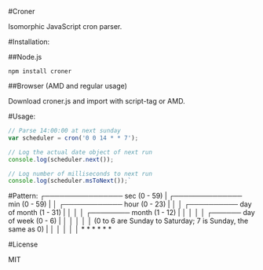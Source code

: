 
#Croner

Isomorphic JavaScript cron parser.


#Installation:

##Node.js 

```npm install croner```

##Browser (AMD and regular usage) 

Download croner.js and import with script-tag or AMD.


#Usage:
```javascript
// Parse 14:00:00 at next sunday
var scheduler = cron('0 0 14 * * 7');

// Log the actual date object of next run
console.log(scheduler.next());

// Log number of milliseconds to next run
console.log(scheduler.msToNext());`
```


#Pattern:
    ┌──────────────── sec (0 - 59)
    | ┌────────────── min (0 - 59)
    | │ ┌──────────── hour (0 - 23)
    | │ │ ┌────────── day of month (1 - 31)
    | │ │ │ ┌──────── month (1 - 12)
    | │ │ │ │ ┌────── day of week (0 - 6) 
    | │ │ │ │ │       (0 to 6 are Sunday to Saturday; 7 is Sunday, the same as 0)
    | │ │ │ │ │
    * * * * * *


#License

MIT
